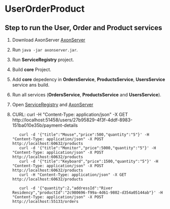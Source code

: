# UserOrderProduct

## Step to run the User, Order and Product services
1. Download AxonServer [AxonServer](https://axoniq.io/product-overview/axon-server)
2. Run ```java -jar axonserver.jar```.
3. Run **ServiceRegistry** project.
4. Build **core** Project.
5. Add **core** depedency in **OrdersService**, **ProductsService**, **UsersService** service ans build.
6. Run all services (**OrdersService**, **ProductsService** and **UsersService**).
7. Open [ServiceRegistry](http://localhost:8761/) and [AxonServer](http://localhost:8024/)
8. CURL:
          curl -H "Content-Type: application/json" -X GET http://localhost:51458/users/27b95829-4f3f-4ddf-8983-151ba010e35b/payment-details

          curl -d '{"title":"Mouse","price":500,"quantity":"5"}' -H "Content-Type: application/json" -X POST http://localhost:60632/products
          curl -d '{"title":"Monitor","price":5000,"quantity":"5"}' -H "Content-Type: application/json" -X POST http://localhost:60632/products
          curl -d '{"title":"Keyboard","price":1500,"quantity":"5"}' -H "Content-Type: application/json" -X POST http://localhost:60632/products
          curl -H "Content-Type: application/json" -X GET http://localhost:60632/products

          curl -d '{"quantity":2,"addressId":"River Residency","productId":"2c980696-f99a-4d61-9802-d354a05144ab"}' -H "Content-Type: application/json" -X POST http://localhost:55133/orders





          
